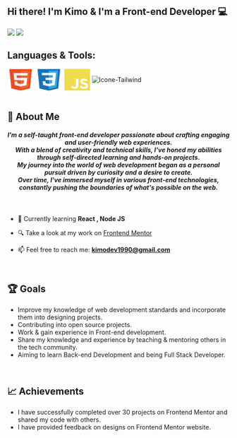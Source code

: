 <h2>Hi there! I'm Kimo & I'm a Front-end Developer 💻 </h2>

<img height="165" src="https://github-readme-streak-stats.herokuapp.com/?user=kimodev1990&theme=dracula&hide_border=false"> <img height="165" src="https://github-readme-stats.vercel.app/api/top-langs/?username=kimodev1990&hide=sass,php&theme=dracula&show_icons=true&hide_border=false&layout=compact">

<h2>Languages & Tools: </h2>
<div style="display: inline_block">
  <img align="center" alt="Icone-HTML" height="50" width="60" src="https://raw.githubusercontent.com/devicons/devicon/master/icons/html5/html5-original.svg">
  <img align="center" alt="Icone-CSS" height="50" width="60" src="https://raw.githubusercontent.com/devicons/devicon/master/icons/css3/css3-original.svg">
  <img align="center" alt="Icone-Js" height="50" width="60" src="https://raw.githubusercontent.com/devicons/devicon/master/icons/javascript/javascript-plain.svg">
  <img align="center" alt="Icone-Tailwind" height="60" width="60" src="https://shadowblood.gallerycdn.vsassets.io/extensions/shadowblood/tailwind-moon/3.0.2/1673948732518/Microsoft.VisualStudio.Services.Icons.Default">
</div><br>

## 🚀 About Me
<h5 align="center">
  I'm a self-taught front-end developer passionate about crafting engaging and user-friendly web experiences.<br> With a blend of creativity and technical skills, I've honed my abilities through self-directed learning and hands-on projects.<br>My journey into the world of web development began as a personal pursuit driven by curiosity and a desire to create.<br> Over time, I've immersed myself in various front-end technologies, constantly pushing the boundaries of what's possible on the web.
  </h5>
<br>


- 🧠 Currently learning **React , Node JS**

- 🔍 Take a look at my work on [Frontend Mentor](https://www.frontendmentor.io/profile/kimodev1990)

- 📫 Feel free to reach me: **kimodev1990@gmail.com**
<br>

## 🏆 Goals 
- Improve my knowledge of web development standards and incorporate them into designing projects.
- Contributing into open source projects.
- Work & gain experience in Front-end development.
- Share my knowledge and experience by teaching & mentoring others in the tech community.
- Aiming to learn Back-end Development and being Full Stack Developer.
<br>

## 📈 Achievements
- I have successfully completed over 30 projects on Frontend Mentor and shared my code with others.
- I have provided feedback on designs on Frontend Mentor website.
